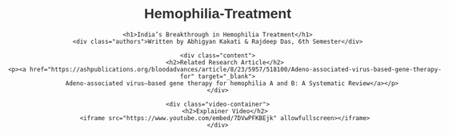 # Hemophilia-Treatment
<!DOCTYPE html>
<html lang="en">
<head>
    <meta charset="UTF-8">
    <meta name="viewport" content="width=device-width, initial-scale=1.0">
    <title>India’s Breakthrough in Hemophilia Treatment</title>
    <style>
        body {
            font-family: Arial, sans-serif;
            margin: 20px auto;
            padding: 20px;
            max-width: 900px;
            text-align: center;
        }
        h1 { 
            color: #333; 
            font-size: 28px; 
        }
        .authors {
            font-size: 18px;
            color: #555;
            font-weight: bold;
            margin-top: 5px;
            padding: 10px;
            background: #f0f0f0;
            display: inline-block;
            border-radius: 5px;
        }
        .content {
            margin-top: 20px;
        }
        .video-container {
            margin-top: 30px;
        }
        iframe {
            width: 100%;
            height: 400px;
            border: none;
        }
    </style>
</head>
<body>

    <h1>India’s Breakthrough in Hemophilia Treatment</h1>
    <div class="authors">Written by Abhigyan Kakati & Rajdeep Das, 6th Semester</div>

    <div class="content">
        <h2>Related Research Article</h2>
        <p><a href="https://ashpublications.org/bloodadvances/article/8/23/5957/518100/Adeno-associated-virus-based-gene-therapy-for" target="_blank">
            Adeno-associated virus–based gene therapy for hemophilia A and B: A Systematic Review</a></p>
    </div>

    <div class="video-container">
        <h2>Explainer Video</h2>
        <iframe src="https://www.youtube.com/embed/7DVwPFKBEjk" allowfullscreen></iframe>
    </div>

</body>
</html>

